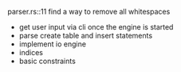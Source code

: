 parser.rs::11 find a way to remove all whitespaces

- get user input via cli once the engine is started
- parse create table and insert statements
- implement io engine
- indices
- basic constraints
